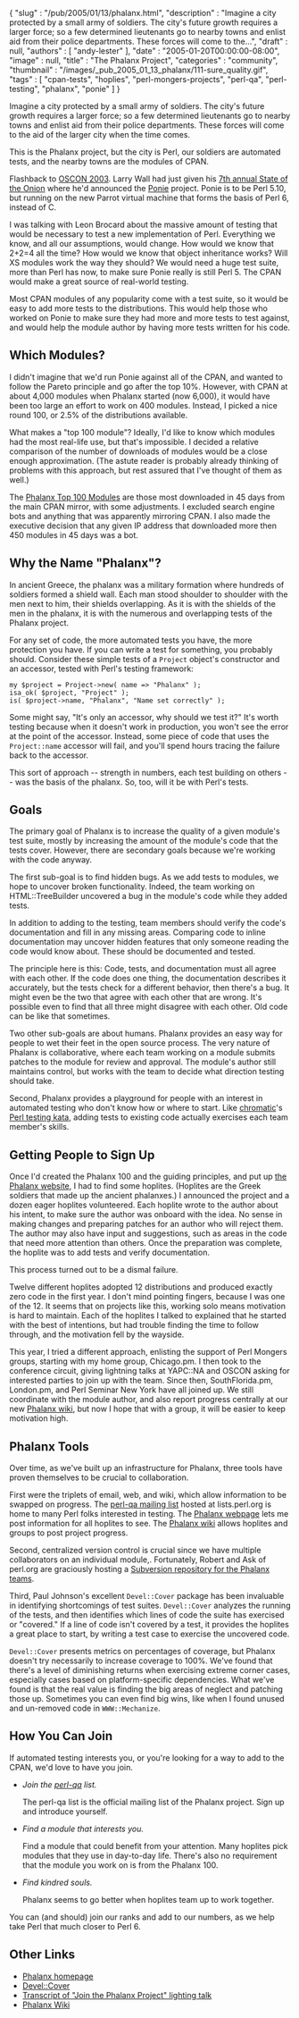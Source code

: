 {
   "slug" : "/pub/2005/01/13/phalanx.html",
   "description" : "Imagine a city protected by a small army of soldiers. The city's future growth requires a larger force; so a few determined lieutenants go to nearby towns and enlist aid from their police departments. These forces will come to the...",
   "draft" : null,
   "authors" : [
      "andy-lester"
   ],
   "date" : "2005-01-20T00:00:00-08:00",
   "image" : null,
   "title" : "The Phalanx Project",
   "categories" : "community",
   "thumbnail" : "/images/_pub_2005_01_13_phalanx/111-sure_quality.gif",
   "tags" : [
      "cpan-tests",
      "hoplies",
      "perl-mongers-projects",
      "perl-qa",
      "perl-testing",
      "phalanx",
      "ponie"
   ]
}



Imagine a city protected by a small army of soldiers. The city's future growth requires a larger force; so a few determined lieutenants go to nearby towns and enlist aid from their police departments. These forces will come to the aid of the larger city when the time comes.

This is the Phalanx project, but the city is Perl, our soldiers are automated tests, and the nearby towns are the modules of CPAN.

Flashback to [OSCON 2003](http://conferences.oreillynet.com/os2003/). Larry Wall had just given his [7th annual State of the Onion](/pub/2003/07/16/soto2003.html) where he'd announced the [Ponie](http://www.poniecode.org/) project. Ponie is to be Perl 5.10, but running on the new Parrot virtual machine that forms the basis of Perl 6, instead of C.

I was talking with Leon Brocard about the massive amount of testing that would be necessary to test a new implementation of Perl. Everything we know, and all our assumptions, would change. How would we know that 2+2=4 all the time? How would we know that object inheritance works? Will XS modules work the way they should? We would need a huge test suite, more than Perl has now, to make sure Ponie really is still Perl 5. The CPAN would make a great source of real-world testing.

Most CPAN modules of any popularity come with a test suite, so it would be easy to add more tests to the distributions. This would help those who worked on Ponie to make sure they had more and more tests to test against, and would help the module author by having more tests written for his code.

Which Modules?
--------------

I didn't imagine that we'd run Ponie against all of the CPAN, and wanted to follow the Pareto principle and go after the top 10%. However, with CPAN at about 4,000 modules when Phalanx started (now 6,000), it would have been too large an effort to work on 400 modules. Instead, I picked a nice round 100, or 2.5% of the distributions available.

What makes a "top 100 module"? Ideally, I'd like to know which modules had the most real-life use, but that's impossible. I decided a relative comparison of the number of downloads of modules would be a close enough approximation. (The astute reader is probably already thinking of problems with this approach, but rest assured that I've thought of them as well.)

The [Phalanx Top 100 Modules](http://qa.perl.org/phalanx/100/) are those most downloaded in 45 days from the main CPAN mirror, with some adjustments. I excluded search engine bots and anything that was apparently mirroring CPAN. I also made the executive decision that any given IP address that downloaded more then 450 modules in 45 days was a bot.

Why the Name "Phalanx"?
-----------------------

In ancient Greece, the phalanx was a military formation where hundreds of soldiers formed a shield wall. Each man stood shoulder to shoulder with the men next to him, their shields overlapping. As it is with the shields of the men in the phalanx, it is with the numerous and overlapping tests of the Phalanx project.

For any set of code, the more automated tests you have, the more protection you have. If you can write a test for something, you probably should. Consider these simple tests of a `Project` object's constructor and an accessor, tested with Perl's testing framework:

    my $project = Project->new( name => "Phalanx" );
    isa_ok( $project, "Project" );
    is( $project->name, "Phalanx", "Name set correctly" );

Some might say, "It's only an accessor, why should we test it?" It's worth testing because when it doesn't work in production, you won't see the error at the point of the accessor. Instead, some piece of code that uses the `Project::name` accessor will fail, and you'll spend hours tracing the failure back to the accessor.

This sort of approach -- strength in numbers, each test building on others -- was the basis of the phalanx. So, too, will it be with Perl's tests.

Goals
-----

The primary goal of Phalanx is to increase the quality of a given module's test suite, mostly by increasing the amount of the module's code that the tests cover. However, there are secondary goals because we're working with the code anyway.

The first sub-goal is to find hidden bugs. As we add tests to modules, we hope to uncover broken functionality. Indeed, the team working on HTML::TreeBuilder uncovered a bug in the module's code while they added tests.

In addition to adding to the testing, team members should verify the code's documentation and fill in any missing areas. Comparing code to inline documentation may uncover hidden features that only someone reading the code would know about. These should be documented and tested.

The principle here is this: Code, tests, and documentation must all agree with each other. If the code does one thing, the documentation describes it accurately, but the tests check for a different behavior, then there's a bug. It might even be the two that agree with each other that are wrong. It's possible even to find that all three might disagree with each other. Old code can be like that sometimes.

Two other sub-goals are about humans. Phalanx provides an easy way for people to wet their feet in the open source process. The very nature of Phalanx is collaborative, where each team working on a module submits patches to the module for review and approval. The module's author still maintains control, but works with the team to decide what direction testing should take.

Second, Phalanx provides a playground for people with an interest in automated testing who don't know how or where to start. Like [chromatic](http://wgz.org/chromatic/)'s [Perl testing kata](http://www.google.com/search?q=perl+test+kata+site%3Aperl.com), adding tests to existing code actually exercises each team member's skills.

Getting People to Sign Up
-------------------------

Once I'd created the Phalanx 100 and the guiding principles, and put up [the Phalanx website](http://qa.perl.org/phalanx/), I had to find some hoplites. (Hoplites are the Greek soldiers that made up the ancient phalanxes.) I announced the project and a dozen eager hoplites volunteered. Each hoplite wrote to the author about his intent, to make sure the author was onboard with the idea. No sense in making changes and preparing patches for an author who will reject them. The author may also have input and suggestions, such as areas in the code that need more attention than others. Once the preparation was complete, the hoplite was to add tests and verify documentation.

This process turned out to be a dismal failure.

Twelve different hoplites adopted 12 distributions and produced exactly zero code in the first year. I don't mind pointing fingers, because I was one of the 12. It seems that on projects like this, working solo means motivation is hard to maintain. Each of the hoplites I talked to explained that he started with the best of intentions, but had trouble finding the time to follow through, and the motivation fell by the wayside.

This year, I tried a different approach, enlisting the support of Perl Mongers groups, starting with my home group, Chicago.pm. I then took to the conference circuit, giving lightning talks at YAPC::NA and OSCON asking for interested parties to join up with the team. Since then, SouthFlorida.pm, London.pm, and Perl Seminar New York have all joined up. We still coordinate with the module author, and also report progress centrally at our new [Phalanx wiki](http://phalanx.kwiki.org/), but now I hope that with a group, it will be easier to keep motivation high.

Phalanx Tools
-------------

Over time, as we've built up an infrastructure for Phalanx, three tools have proven themselves to be crucial to collaboration.

First were the triplets of email, web, and wiki, which allow information to be swapped on progress. The [perl-qa mailing list](http://lists.perl.org/showlist.cgi?name=perl-qa) hosted at lists.perl.org is home to many Perl folks interested in testing. The [Phalanx webpage](http://qa.perl.org/phalanx/) lets me post information for all hoplites to see. The [Phalanx wiki](http://phalanx.kwiki.org/) allows hoplites and groups to post project progress.

Second, centralized version control is crucial since we have multiple collaborators on an individual module,. Fortunately, Robert and Ask of perl.org are graciously hosting a [Subversion repository for the Phalanx teams](http://svn.perl.org/phalanx/).

Third, Paul Johnson's excellent `Devel::Cover` package has been invaluable in identifying shortcomings of test suites. `Devel::Cover` analyzes the running of the tests, and then identifies which lines of code the suite has exercised or "covered." If a line of code isn't covered by a test, it provides the hoplites a great place to start, by writing a test case to exercise the uncovered code.

`Devel::Cover` presents metrics on percentages of coverage, but Phalanx doesn't try necessarily to increase coverage to 100%. We've found that there's a level of diminishing returns when exercising extreme corner cases, especially cases based on platform-specific dependencies. What we've found is that the real value is finding the big areas of neglect and patching those up. Sometimes you can even find big wins, like when I found unused and un-removed code in `WWW::Mechanize`.

How You Can Join
----------------

If automated testing interests you, or you're looking for a way to add to the CPAN, we'd love to have you join.

-   *Join the [perl-qa](http://lists.perl.org/showlist.cgi?name=perl-qa) list.*

    The perl-qa list is the official mailing list of the Phalanx project. Sign up and introduce yourself.

-   *Find a module that interests you.*

    Find a module that could benefit from your attention. Many hoplites pick modules that they use in day-to-day life. There's also no requirement that the module you work on is from the Phalanx 100.

-   *Find kindred souls.*

    Phalanx seems to go better when hoplites team up to work together.

You can (and should) join our ranks and add to our numbers, as we help take Perl that much closer to Perl 6.

Other Links
-----------

-   [Phalanx homepage](http://qa.perl.org/phalanx/)
-   [Devel::Cover](https://metacpan.org/pod/Devel::Cover)
-   [Transcript of "Join the Phalanx Project" lighting talk](http://www.petdance.com/perl/join-phalanx-lt.pdf)
-   [Phalanx Wiki](http://phalanx.kwiki.org/)

